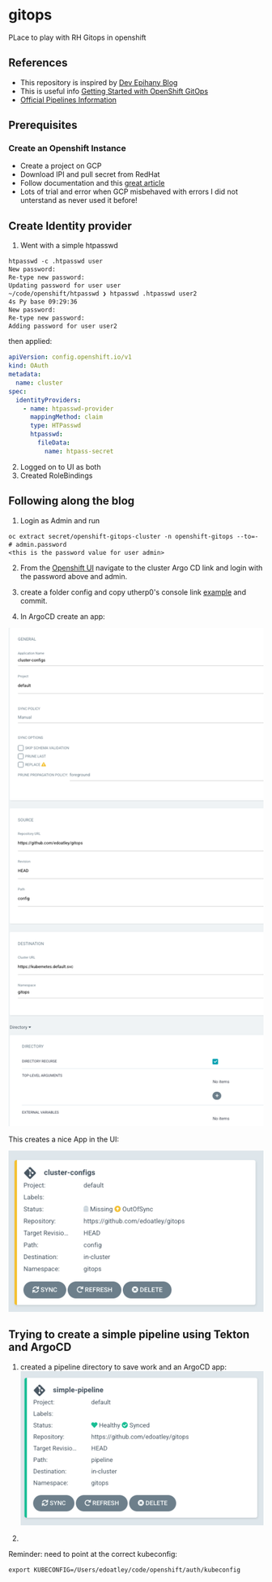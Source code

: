 # gitops
PLace to play with RH Gitops in openshift

## References

- This repository is inspired by [Dev Epihany Blog](https://devepiphany.org/2021/04/27/geitting-to-grips-with-gitops/)
- This is useful info [Getting Started with OpenShift GitOps](https://github.com/siamaksade/openshift-gitops-getting-started)
- [Official Pipelines Information](https://cloud.redhat.com/learn/topics/ci-cd)

## Prerequisites

### Create an Openshift Instance

* Create a project on GCP
* Download IPI and pull secret from RedHat
* Follow documentation and this [great article](https://cloud.redhat.com/blog/ocp-4.6-install-on-gcp-cloud-the-smooth-experience)
* Lots of trial and error when GCP misbehaved with errors I did not unterstand as never used it before!

## Create Identity provider

1. Went with a simple htpasswd 

```shell
htpasswd -c .htpasswd user
New password: 
Re-type new password: 
Updating password for user user
~/code/openshift/htpasswd ❯ htpasswd .htpasswd user2                                                                                                                                                        4s Py base 09:29:36
New password: 
Re-type new password: 
Adding password for user user2
```

then applied:

```yaml
apiVersion: config.openshift.io/v1
kind: OAuth
metadata:
  name: cluster
spec:
  identityProviders:
    - name: htpasswd-provider
      mappingMethod: claim
      type: HTPasswd
      htpasswd:
        fileData:
          name: htpass-secret

```

2. Logged on to UI as both
3. Created RoleBindings

## Following along the blog

1. Login as Admin and run

```shell
oc extract secret/openshift-gitops-cluster -n openshift-gitops --to=-                                              
# admin.password
<this is the password value for user admin>
```

2. From the [Openshift UI](./images/ArgoCD-Link.png) navigate to the cluster Argo CD link and login with the password above and admin.

3. create a folder config and copy utherp0's console link [example](./config/console-link.yaml) and commit.

4. In ArgoCD create an app:  

![](images/ArgoCD-Config.png)

This creates a nice App in the UI:

![](images/ArgoCD-App.png)

## Trying to create a simple pipeline using Tekton and ArgoCD

1. created a pipeline directory to save work and an ArgoCD app: ![](images/ArgoCD-Pipeline-App.png)

2. 


Reminder: need to point at the correct kubeconfig:

```shell
export KUBECONFIG=/Users/edoatley/code/openshift/auth/kubeconfig
```